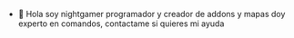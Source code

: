 - 👋 Hola soy nightgamer
programador y creador de addons y mapas
doy experto en comandos,
contactame si quieres mi ayuda


